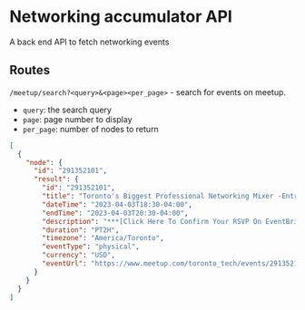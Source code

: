 # Networking accumulator API

A back end API to fetch networking events

## Routes

`/meetup/search?<query>&<page><per_page>` - search for events on meetup.

- `query`: the search query
- `page`: page number to display
- `per_page`: number of nodes to return

```json
[
  {
    "node": {
      "id": "291352101",
      "result": {
        "id": "291352101",
        "title": "Toronto's Biggest Professional Networking Mixer -Entrepreneur Tech & GameChanger",
        "dateTime": "2023-04-03T18:30-04:00",
        "endTime": "2023-04-03T20:30-04:00",
        "description": "***[Click Here To Confirm Your RSVP On EventBrite](https://bit.ly/3YdV0te)***\nOr\nClick Link Here - https://bit.ly/3YdV0te\n\nMAKE SURE TO RSVP ON EVENTBRITE TO ATTEND\n\nHighlights From Previous Events - Media Link Below\nhttps://youtu.be/9epSNzTL2tc\n\n***[Click Here To Confirm Your RSVP On EventBrite](https://bit.ly/3YdV0te)***\nOr\nClick Link Here - https://bit.ly/3YdV0te\n\nThis is...",
        "duration": "PT2H",
        "timezone": "America/Toronto",
        "eventType": "physical",
        "currency": "USD",
        "eventUrl": "https://www.meetup.com/toronto_tech/events/291352101"
      }
    }
  }
]
```
